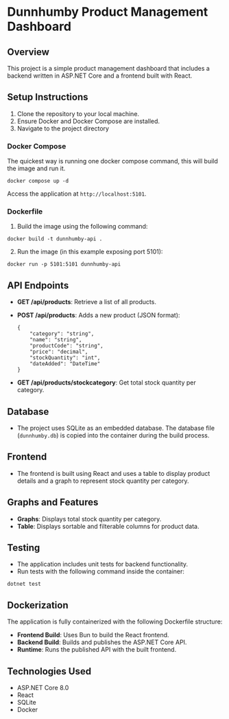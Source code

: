 # Dunnhumby Product Management Dashboard

## Overview

This project is a simple product management dashboard that includes a backend written in ASP.NET Core and a frontend built with React.

## Setup Instructions

1. Clone the repository to your local machine.
2. Ensure Docker and Docker Compose are installed.
3. Navigate to the project directory

### Docker Compose

The quickest way is running one docker compose command, this will build the image and run it.

```
docker compose up -d
```

Access the application at `http://localhost:5101`.

### Dockerfile

1. Build the image using the following command:

```
docker build -t dunnhumby-api .
```

2. Run the image (in this example exposing port 5101):

```
docker run -p 5101:5101 dunnhumby-api
```

## API Endpoints

- **GET /api/products**: Retrieve a list of all products.
- **POST /api/products**: Adds a new product (JSON format):

  ```
  {
      "category": "string",
      "name": "string",
      "productCode": "string",
      "price": "decimal",
      "stockQuantity": "int",
      "dateAdded": "DateTime"
  }
  ```

- **GET /api/products/stockcategory**: Get total stock quantity per category.

## Database

- The project uses SQLite as an embedded database. The database file (`dunnhumby.db`) is copied into the container
  during the build process.

## Frontend

- The frontend is built using React and uses a table to display product details and a graph to represent stock quantity per
  category.

## Graphs and Features

- **Graphs**: Displays total stock quantity per category.
- **Table**: Displays sortable and filterable columns for product data.

## Testing

- The application includes unit tests for backend functionality.
- Run tests with the following command inside the container:

```
dotnet test
```

## Dockerization

The application is fully containerized with the following Dockerfile structure:

- **Frontend Build**: Uses Bun to build the React frontend.
- **Backend Build**: Builds and publishes the ASP.NET Core API.
- **Runtime**: Runs the published API with the built frontend.

## Technologies Used

- ASP.NET Core 8.0
- React
- SQLite
- Docker
